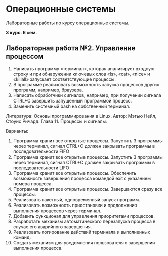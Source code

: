 # Операционные системы
Лабораторные работы по курсу операционные системы.

**3 курс. 6 сем.**

## Лабораторная работа №2. Управление процессом

1. Написать программу «терминал», которая анализирует входную строку и при 
обнаружении ключевых слов «ls», «cat», «nice» и «killall» запускает 
соответствующие процессы.
2. В программе реализовать возможность запуска процессов других программ, 
например, браузера.
3. Написать обработчики сигналов, например, при получении сигнала CTRL+C
завершить запущенный программой процесс.
4. Заменить системный bash на собственный терминал.

Литература: Основы программирования в Linux. Автор: Мэтью Нейл, Стоунс 
Ричард. Глава 11. Процессы и сигналы.

Варианты: 
1. Программа хранит все открытые процессы. Запустить 3 программы через 
терминал, сигнал CTRL+C должен закрывать программы в 
последовательности FIFO
2. Программа хранит все открытые процессы. Запустить 3 программы через 
терминал, сигнал CTRL+C должен закрывать программы в 
последовательности LIFO
3. Программа хранит все открытые процессы. Обеспечить возможность 
завершения процесса командой exit с указанием номера процесса.
4. Программа хранит все открытые процессы. Завершаются сразу все 
процессы.
5. Реализовать пакетный, одновременный запуск программ.
6. Реализовать возможность приостановки и продолжения выполнения 
процессов через терминал.
7. Добавить функционал для управления приоритетами процессов.
8. Разработать механизм автоматического перезапуска процесса в случае 
его аварийного завершения.
9. Реализовать логирование действий терминала и выполненных команд.
10. Создать механизм для уведомления пользователя о завершении 
выполнения процесса.